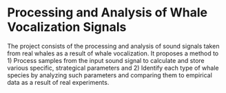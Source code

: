 # Processing and Analysis of Whale Vocalization Signals
The project consists of the processing and analysis of sound signals taken from real whales as a result of whale vocalization. It proposes a method to 1) Process samples from the input sound signal to calculate and store various specific, strategical parameters and 2) Identify each type of whale species by analyzing such parameters and comparing them to empirical data as a result of real experiments. 
